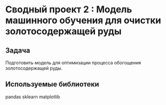 # Сводный проект 2 : Модель машинного обучения для очистки золотосодержащей руды

## Задача

Подготовить модель для оптимизации процесса обогощения золотосодержащей руды.

## Используемые библиотеки

pandas
sklearn
matplotlib
